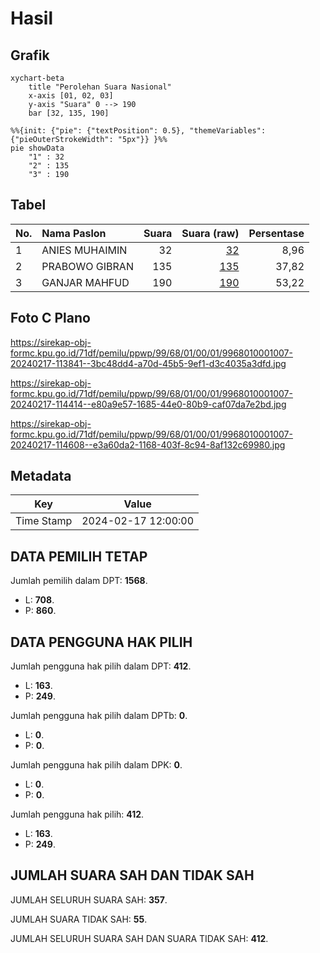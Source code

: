 # Hasil

## Grafik

```mermaid
xychart-beta
    title "Perolehan Suara Nasional"
    x-axis [01, 02, 03]
    y-axis "Suara" 0 --> 190
    bar [32, 135, 190]
```

```mermaid
%%{init: {"pie": {"textPosition": 0.5}, "themeVariables": {"pieOuterStrokeWidth": "5px"}} }%%
pie showData
    "1" : 32
    "2" : 135
    "3" : 190
```

## Tabel

| No. | Nama Paslon    | Suara | Suara (raw) | Persentase |
|:--- |:-------------- | -----:| -----------:| ----------:|
| 1   | ANIES MUHAIMIN | 32    | [32][p-1]   | 8,96       |
| 2   | PRABOWO GIBRAN | 135   | [135][p-2]  | 37,82      |
| 3   | GANJAR MAHFUD  | 190   | [190][p-3]  | 53,22      |


[p-1]: https://github.com/gigit-pemilu/pemilu-2024/blob/main/pilpres/hitung-suara/sub/99-luar-negeri/sub/68-los-angeles-amerika-serikat/sub/01-los-angeles-amerika-serikat/sub/0001-los-angeles-amerika-serikat/sub/007-pos-007/sub/paslon-1.txt
[p-2]: https://github.com/gigit-pemilu/pemilu-2024/blob/main/pilpres/hitung-suara/sub/99-luar-negeri/sub/68-los-angeles-amerika-serikat/sub/01-los-angeles-amerika-serikat/sub/0001-los-angeles-amerika-serikat/sub/007-pos-007/sub/paslon-2.txt
[p-3]: https://github.com/gigit-pemilu/pemilu-2024/blob/main/pilpres/hitung-suara/sub/99-luar-negeri/sub/68-los-angeles-amerika-serikat/sub/01-los-angeles-amerika-serikat/sub/0001-los-angeles-amerika-serikat/sub/007-pos-007/sub/paslon-3.txt

## Foto C Plano

https://sirekap-obj-formc.kpu.go.id/71df/pemilu/ppwp/99/68/01/00/01/9968010001007-20240217-113841--3bc48dd4-a70d-45b5-9ef1-d3c4035a3dfd.jpg

https://sirekap-obj-formc.kpu.go.id/71df/pemilu/ppwp/99/68/01/00/01/9968010001007-20240217-114414--e80a9e57-1685-44e0-80b9-caf07da7e2bd.jpg

https://sirekap-obj-formc.kpu.go.id/71df/pemilu/ppwp/99/68/01/00/01/9968010001007-20240217-114608--e3a60da2-1168-403f-8c94-8af132c69980.jpg


## Metadata

| Key        | Value               |
| ---------- | ------------------- |
| Time Stamp | 2024-02-17 12:00:00 |


## DATA PEMILIH TETAP

Jumlah pemilih dalam DPT: **1568**.
 * L: **708**.
 * P: **860**.

## DATA PENGGUNA HAK PILIH

Jumlah pengguna hak pilih dalam DPT: **412**.
 * L: **163**.
 * P: **249**.

Jumlah pengguna hak pilih dalam DPTb: **0**.
 * L: **0**.
 * P: **0**.

Jumlah pengguna hak pilih dalam DPK: **0**.
 * L: **0**.
 * P: **0**.

Jumlah pengguna hak pilih: **412**.
 * L: **163**.
 * P: **249**.

## JUMLAH SUARA SAH DAN TIDAK SAH

JUMLAH SELURUH SUARA SAH: **357**.

JUMLAH SUARA TIDAK SAH: **55**.

JUMLAH SELURUH SUARA SAH DAN SUARA TIDAK SAH: **412**.


